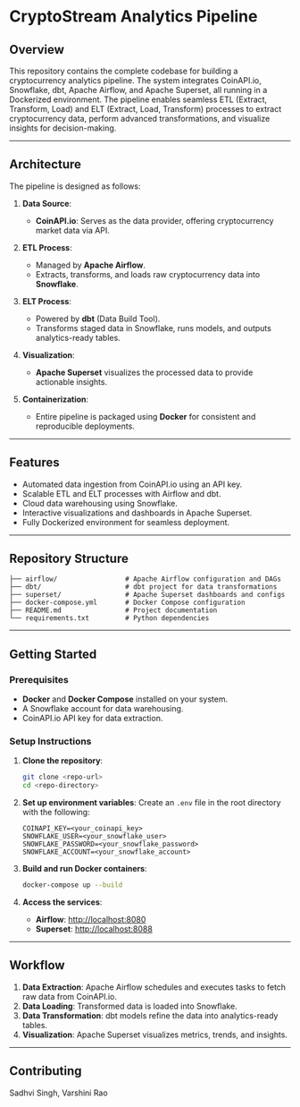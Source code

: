 # CryptoStream Analytics Pipeline

## Overview
This repository contains the complete codebase for building a cryptocurrency analytics pipeline. The system integrates CoinAPI.io, Snowflake, dbt, Apache Airflow, and Apache Superset, all running in a Dockerized environment. The pipeline enables seamless ETL (Extract, Transform, Load) and ELT (Extract, Load, Transform) processes to extract cryptocurrency data, perform advanced transformations, and visualize insights for decision-making.

---

## Architecture

The pipeline is designed as follows:
1. **Data Source**: 
   - **CoinAPI.io**: Serves as the data provider, offering cryptocurrency market data via API.

2. **ETL Process**:
   - Managed by **Apache Airflow**.
   - Extracts, transforms, and loads raw cryptocurrency data into **Snowflake**.

3. **ELT Process**:
   - Powered by **dbt** (Data Build Tool).
   - Transforms staged data in Snowflake, runs models, and outputs analytics-ready tables.

4. **Visualization**:
   - **Apache Superset** visualizes the processed data to provide actionable insights.

5. **Containerization**:
   - Entire pipeline is packaged using **Docker** for consistent and reproducible deployments.

---

## Features
- Automated data ingestion from CoinAPI.io using an API key.
- Scalable ETL and ELT processes with Airflow and dbt.
- Cloud data warehousing using Snowflake.
- Interactive visualizations and dashboards in Apache Superset.
- Fully Dockerized environment for seamless deployment.

---

## Repository Structure
```
├── airflow/                 # Apache Airflow configuration and DAGs
├── dbt/                     # dbt project for data transformations
├── superset/                # Apache Superset dashboards and configs
├── docker-compose.yml       # Docker Compose configuration
├── README.md                # Project documentation
└── requirements.txt         # Python dependencies
```

---

## Getting Started

### Prerequisites
- **Docker** and **Docker Compose** installed on your system.
- A Snowflake account for data warehousing.
- CoinAPI.io API key for data extraction.

### Setup Instructions
1. **Clone the repository**:
   ```bash
   git clone <repo-url>
   cd <repo-directory>
   ```

2. **Set up environment variables**:
   Create an `.env` file in the root directory with the following:
   ```
   COINAPI_KEY=<your_coinapi_key>
   SNOWFLAKE_USER=<your_snowflake_user>
   SNOWFLAKE_PASSWORD=<your_snowflake_password>
   SNOWFLAKE_ACCOUNT=<your_snowflake_account>
   ```

3. **Build and run Docker containers**:
   ```bash
   docker-compose up --build
   ```

4. **Access the services**:
   - **Airflow**: [http://localhost:8080](http://localhost:8080)  
   - **Superset**: [http://localhost:8088](http://localhost:8088)

---

## Workflow

1. **Data Extraction**: Apache Airflow schedules and executes tasks to fetch raw data from CoinAPI.io.
2. **Data Loading**: Transformed data is loaded into Snowflake.
3. **Data Transformation**: dbt models refine the data into analytics-ready tables.
4. **Visualization**: Apache Superset visualizes metrics, trends, and insights.

---

## Contributing
Sadhvi Singh, Varshini Rao

